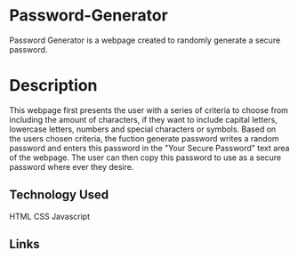# Password-Generator

Password Generator is a webpage created to randomly generate a secure password.

# Description

This webpage first presents the user with a series of criteria to choose from including the amount of characters, if they want to include capital letters, lowercase letters, numbers and special characters or symbols. Based on the users chosen criteria, the fuction generate password writes a random password and enters this password in the "Your Secure Password" text area of the webpage.
The user can then copy this password to use as a secure password where ever they desire.


## Technology Used

HTML
CSS
Javascript

## Links

